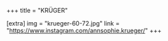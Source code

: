 +++
title = "KRÜGER"

[extra]
img = "krueger-60-72.jpg"
link = "https://www.instagram.com/annsophie.krueger/"
+++